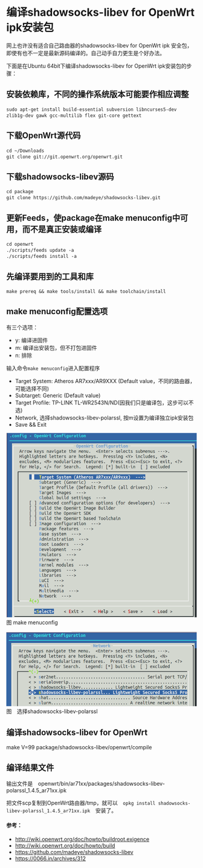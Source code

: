 # 编译shadowsocks-libev for OpenWrt ipk安装包

网上也许没有适合自己路由器的shadowsocks-libev for OpenWrt ipk 安全包，即使有也不一定是最新源码编译的。自己动手自力更生是个好办法。

下面是在Ubuntu 64bit下编译shadowsocks-libev for OpenWrt ipk安装包的步骤：

## 安装依赖库，不同的操作系统版本可能要作相应调整
	sudo apt-get install build-essential subversion libncurses5-dev zlib1g-dev gawk gcc-multilib flex git-core gettext

## 下载OpenWrt源代码
	cd ~/Downloads
	git clone git://git.openwrt.org/openwrt.git

## 下载shadowsocks-libev源码
	cd package
	git clone https://github.com/madeye/shadowsocks-libev.git
	

## 更新Feeds，使package在make menuconfig中可用，而不是真正安装或编译
	cd openwrt
	./scripts/feeds update -a
	./scripts/feeds install -a	

## 先编译要用到的工具和库
	make prereq && make tools/install && make toolchain/install

## make menuconfig配置选项
有三个选项：
- y: 编译进固件
- m: 编译出安装包，但不打包进固件
- n: 排除
	
输入命令`make menuconfig`进入配置程序

- Target System: Atheros AR7xxx/AR9XXX  (Default value，不同的路由器，可能选择不同)
- Subtarget: Generic (Default value)
- Target Profile: TP-LINK TL-WR2543N/ND(因我们只是编译包，这步可以不选)
- Network, 选择shadowsocks-libev-polarssl,  按m设置为编译独立ipk安装包
- Save && Exit
			
![](images/5.1.make-menuconfig.png)
图 make menuconfig

![](images/5.1.network-shadowsocks-libev-polarssl.png)
图　选择shadowsocks-libev-polarssl								
																								
## 编译shadowsocks-libev for OpenWrt
make V=99 package/shadowsocks-libev/openwrt/compile	
	
## 编译结果文件
输出文件是　openwrt/bin/ar71xx/packages/shadowsocks-libev-polarssl_1.4.5_ar71xx.ipk	

把文件scp复制到OpenWrt路由器/tmp，就可以　`opkg install shadowsocks-libev-polarssl_1.4.5_ar71xx.ipk`　安装了。
	
#### 参考：
- http://wiki.openwrt.org/doc/howto/buildroot.exigence
- http://wiki.openwrt.org/doc/howto/build
- https://github.com/madeye/shadowsocks-libev
- https://0066.in/archives/312
